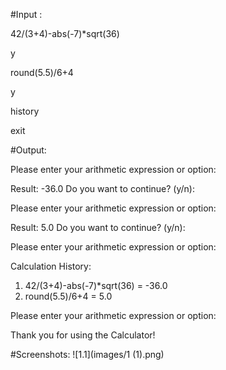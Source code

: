 #Input :

42/(3+4)-abs(-7)*sqrt(36)

y

round(5.5)/6+4

y

history

exit



#Output:

Please enter your arithmetic expression or option: 

Result: -36.0
Do you want to continue? (y/n):

Please enter your arithmetic expression or option: 

Result: 5.0
Do you want to continue? (y/n):

Please enter your arithmetic expression or option: 

Calculation History:
1. 42/(3+4)-abs(-7)*sqrt(36) = -36.0
2. round(5.5)/6+4 = 5.0

Please enter your arithmetic expression or option: 

Thank you for using the Calculator!



#Screenshots:
![1.1](images/1 (1).png)
